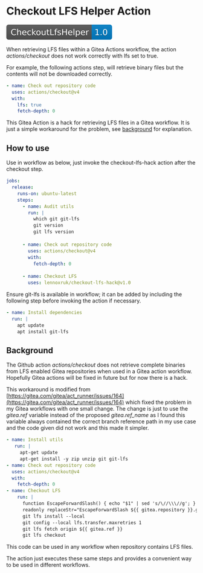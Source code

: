 # Checkout LFS Helper Action

![version](./version.svg)

When retrieving LFS files within a Gitea Actions workflow, the action _actions/checkout_ does not work correctly with lfs set to true.

For example, the following actions step, will retrieve binary files but the contents will not be downloaded correctly.

```yaml
- name: Check out repository code
  uses: actions/checkout@v4
  with:
    lfs: true
    fetch-depth: 0
```

This Gitea Action is a hack for retrieving LFS files in a Gitea workflow. It is just a simple workaround for the problem, see [background](#background) for explanation.

## How to use

Use in workflow as below, just invoke the checkout-lfs-hack action after the checkout step.

```yaml
jobs:
  release:
    runs-on: ubuntu-latest
    steps:
      - name: Audit utils
        run: |
          which git git-lfs
          git version
          git lfs version

      - name: Check out repository code
        uses: actions/checkout@v4
        with:
          fetch-depth: 0

      - name: Checkout LFS
        uses: lennoxruk/checkout-lfs-hack@v1.0
```

Ensure git-lfs is available in workflow; it can be added by including the following step before invoking the action if necessary.

```yaml
- name: Install dependencies
  run: |
    apt update
    apt install git-lfs
```

## Background

The Github action _actions/checkout_ does not retrieve complete binaries from LFS enabled Gitea repositories when used in a Gitea action workflow. Hopefully Gitea actions will be fixed in future but for now there is a hack.

This workaround is modified from [https://gitea.com/gitea/act_runner/issues/164](https://gitea.com/gitea/act_runner/issues/164) which fixed the problem in my Gitea workflows with one small change. The change is just to use the _gitea.ref_ variable instead of the proposed _gitea.ref_name_ as I found this variable always contained the correct branch reference path in my use case and the code given did not work and this made it simpler.

```yaml
- name: Install utils
   run: |
     apt-get update
     apt-get install -y zip unzip git git-lfs
- name: Check out repository code
  uses: actions/checkout@v4
  with:
    fetch-depth: 0
- name: Checkout LFS
    run: |
      function EscapeForwardSlash() { echo "$1" | sed 's/\//\\\//g'; }
      readonly replaceStr="EscapeForwardSlash ${{ gitea.repository }}.git/info/lfs/objects/batch"; sed -i "s/\(\[http\)\( \".*\)\"\]/\1\2`$replaceStr`\"]/" .git/config
      git lfs install --local
      git config --local lfs.transfer.maxretries 1
      git lfs fetch origin ${{ gitea.ref }}
      git lfs checkout
```

This code can be used in any workflow when repository contains LFS files.

The action just executes these same steps and provides a convenient way to be used in different workflows.

